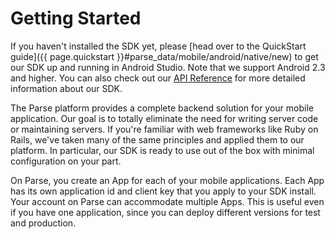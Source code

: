 # Getting Started

If you haven't installed the SDK yet, please [head over to the QuickStart guide]({{ page.quickstart }}#parse_data/mobile/android/native/new) to get our SDK up and running in Android Studio. Note that we support Android 2.3 and higher. You can also check out our [API Reference](https://parse.com/docs/android/api/) for more detailed information about our SDK.

The Parse platform provides a complete backend solution for your mobile application. Our goal is to totally eliminate the need for writing server code or maintaining servers. If you're familiar with web frameworks like Ruby on Rails, we've taken many of the same principles and applied them to our platform. In particular, our SDK is ready to use out of the box with minimal configuration on your part.

On Parse, you create an App for each of your mobile applications. Each App has its own application id and client key that you apply to your SDK install. Your account on Parse can accommodate multiple Apps. This is useful even if you have one application, since you can deploy different versions for test and production.
